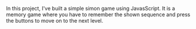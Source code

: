 In this project, I've built a simple simon game using JavasScript. It is a memory game where you have to remember the shown sequence and press the buttons to move on to the next level.
